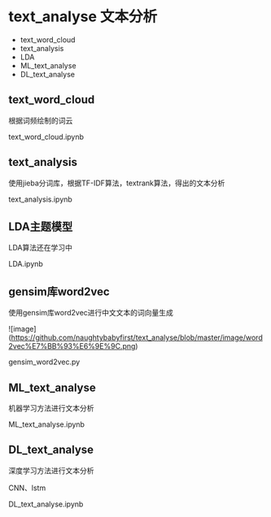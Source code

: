 # text_analyse 文本分析

* text_word_cloud
* text_analysis
* LDA
* ML_text_analyse
* DL_text_analyse

## text_word_cloud

根据词频绘制的词云

text_word_cloud.ipynb

## text_analysis

使用jieba分词库，根据TF-IDF算法，textrank算法，得出的文本分析

text_analysis.ipynb

## LDA主题模型

LDA算法还在学习中

LDA.ipynb

## gensim库word2vec

使用gensim库word2vec进行中文文本的词向量生成

![image] (https://github.com/naughtybabyfirst/text_analyse/blob/master/image/word2vec%E7%BB%93%E6%9E%9C.png)

gensim_word2vec.py

## ML_text_analyse

机器学习方法进行文本分析

ML_text_analyse.ipynb

## DL_text_analyse

深度学习方法进行文本分析

CNN、lstm

DL_text_analyse.ipynb

